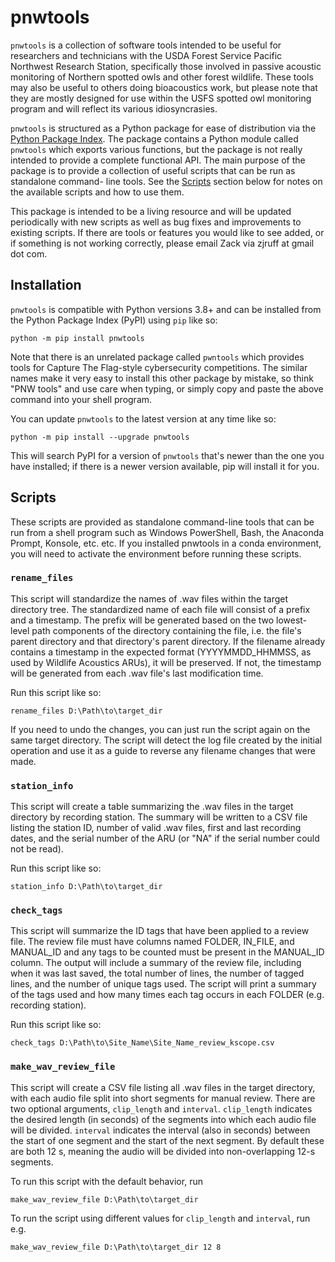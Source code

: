 # pnwtools

`pnwtools` is a collection of software tools intended to be useful for
researchers and technicians with the USDA Forest Service Pacific 
Northwest Research Station, specifically those involved in passive 
acoustic monitoring of Northern spotted owls and other forest wildlife.
These tools may also be useful to others doing bioacoustics work, but
please note that they are mostly designed for use within the USFS 
spotted owl monitoring program and will reflect its various 
idiosyncrasies.

`pnwtools` is structured as a Python package for ease of distribution 
via the [Python Package Index](https://pypi.org/project/pnwtools/).
The package contains a Python module called `pnwtools` which exports 
various functions, but the package is not really intended to provide a
complete functional API. The main purpose of the package is to provide 
a collection of useful scripts that can be run as standalone command-
line tools. See the [Scripts](#scripts) section below for notes on the
available scripts and how to use them.

This package is intended to be a living resource and will be updated 
periodically with new scripts as well as bug fixes and improvements to
existing scripts. If there are tools or features you would like to see 
added, or if something is not working correctly, please email Zack via 
zjruff at gmail dot com.

## Installation

`pnwtools` is compatible with Python versions 3.8+ and can be installed
from the Python Package Index (PyPI) using `pip` like so:

```
python -m pip install pnwtools
```

Note that there is an unrelated package called `pwntools` which 
provides tools for Capture The Flag-style cybersecurity competitions. 
The similar names make it very easy to install this other package by
mistake, so think "PNW tools" and use care when typing, or simply copy 
and paste the above command into your shell program.

You can update `pnwtools` to the latest version at any time like so:

```
python -m pip install --upgrade pnwtools
```

This will search PyPI for a version of `pnwtools` that's newer than the
one you have installed; if there is a newer version available, pip will 
install it for you.

## Scripts
These scripts are provided as standalone command-line tools that can be
run from a shell program such as Windows PowerShell, Bash, the Anaconda
Prompt, Konsole, etc. etc. If you installed pnwtools in a conda 
environment, you will need to activate the environment before running
these scripts.

### `rename_files`

This script will standardize the names of .wav files within the target 
directory tree. The standardized name of each file will consist of a 
prefix and a timestamp. The prefix will be generated based on the two 
lowest-level path components of the directory containing the file, i.e.
the file's parent directory and that directory's parent directory. 
If the filename already contains a timestamp in the expected format 
(YYYYMMDD_HHMMSS, as used by Wildlife Acoustics ARUs), it will be 
preserved. If not, the timestamp will be generated from each .wav 
file's last modification time.

Run this script like so:

```
rename_files D:\Path\to\target_dir
```

If you need to undo the changes, you can just run the script again on 
the same target directory. The script will detect the log file created
by the initial operation and use it as a guide to reverse any filename
changes that were made. 

### `station_info`

This script will create a table summarizing the .wav files in the 
target directory by recording station. The summary will be written to
a CSV file listing the station ID, number of valid .wav files, first
and last recording dates, and the serial number of the ARU (or "NA" if
the serial number could not be read).

Run this script like so:

```
station_info D:\Path\to\target_dir
```

### `check_tags`

This script will summarize the ID tags that have been applied to a 
review file. The review file must have columns named FOLDER, IN_FILE,
and MANUAL_ID and any tags to be counted must be present in the 
MANUAL_ID column. The output will include a summary of the review file,
including when it was last saved, the total number of lines, the number 
of tagged lines, and the number of unique tags used. The script will 
print a summary of the tags used and how many times each tag occurs in
each FOLDER (e.g. recording station).

Run this script like so:

```
check_tags D:\Path\to\Site_Name\Site_Name_review_kscope.csv
```

### `make_wav_review_file`

This script will create a CSV file listing all .wav files in the target
directory, with each audio file split into short segments for manual 
review. There are two optional arguments, `clip_length` and `interval`.
`clip_length` indicates the desired length (in seconds) of the segments
into which each audio file will be divided. `interval` indicates the 
interval (also in seconds) between the start of one segment and the 
start of the next segment. By default these are both 12 s, meaning the
audio will be divided into non-overlapping 12-s segments.

To run this script with the default behavior, run

```
make_wav_review_file D:\Path\to\target_dir
```

To run the script using different values for `clip_length` and 
`interval`, run e.g.

```
make_wav_review_file D:\Path\to\target_dir 12 8
```
